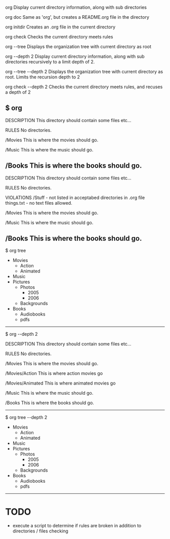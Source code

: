 
org
    Display current directory information, along with sub directories

org doc
    Same as 'org', but creates a README.org file in the directory 

org initdir 
    Creates an .org file in the current directory

org check
    Checks the current directory meets rules

org --tree
    Displays the organization tree with current directory as root

org --depth 2
    Display current directory information, along with sub directories
    recursively to a limit depth of 2.

org --tree --depth 2
    Displays the organization tree with current directory as root.
    Limits the recursion depth to 2

org check --depth 2
    Checks the current directory meets rules, and recuses a depth of 2




$ org
-------------------
DESCRIPTION
    This directory should contain some files etc...

RULES
    No directories.

/Movies
    This is where the movies should go.

/Music
    This is where the music should go.

/Books
    This is where the books should go.
--------------------
DESCRIPTION
    This directory should contain some files etc...

RULES
    No directories.

VIOLATIONS
    /Stuff - not listed in acceptabed directories in .org file
    things.txt - no text files allowed.

/Movies
    This is where the movies should go.

/Music
    This is where the music should go.

/Books
    This is where the books should go.
--------------------

$ org tree

* Movies
  * Action
  * Animated
* Music
* Pictures
  * Photos
    * 2005
    * 2006
  * Backgrounds
* Books
  * Audiobooks
  * pdfs

--------------------

$ org --depth 2

DESCRIPTION
    This directory should contain some files etc...

RULES
    No directories.

/Movies
    This is where the movies should go.

/Movies/Action
    This is where action movies go

/Movies/Animated
    This is where animated movies go 

/Music
    This is where the music should go.

/Books
    This is where the books should go.


------------------------------

$ org tree --depth 2

* Movies
  * Action
  * Animated
* Music
* Pictures
  * Photos
    * 2005
    * 2006
  * Backgrounds
* Books
  * Audiobooks
  * pdfs

--------------------


TODO
====
- execute a script to determine if rules are broken in addition to directories / files checking

